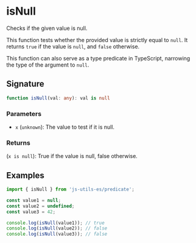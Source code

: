 # isNull

Checks if the given value is null.

This function tests whether the provided value is strictly equal to `null`.
It returns `true` if the value is `null`, and `false` otherwise.

This function can also serve as a type predicate in TypeScript, narrowing the type of the argument to `null`.

## Signature

```typescript
function isNull(val: any): val is null
```

### Parameters

- `x` (`unknown`): The value to test if it is null.

### Returns

(`x is null`): True if the value is null, false otherwise.

## Examples

```typescript twoslash
import { isNull } from 'js-utils-es/predicate';

const value1 = null;
const value2 = undefined;
const value3 = 42;

console.log(isNull(value1)); // true
console.log(isNull(value2)); // false
console.log(isNull(value3)); // false
```
